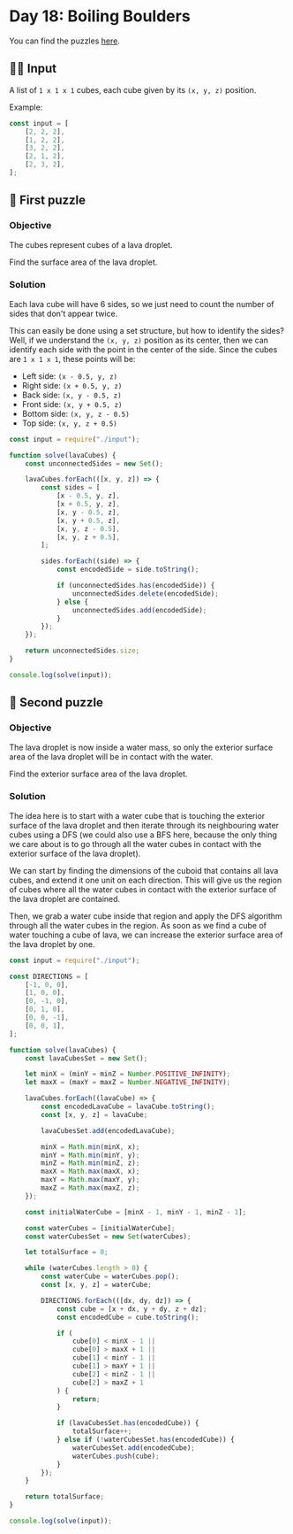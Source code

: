 # Day 18: Boiling Boulders

You can find the puzzles [here](https://adventofcode.com/2022/day/18).

## ✍🏼 Input

A list of `1 x 1 x 1` cubes, each cube given by its `(x, y, z)` position.

Example:

```js
const input = [
    [2, 2, 2],
    [1, 2, 2],
    [3, 2, 2],
    [2, 1, 2],
    [2, 3, 2],
];
```

## 🧩 First puzzle

### Objective

The cubes represent cubes of a lava droplet.

Find the surface area of the lava droplet.

### Solution

Each lava cube will have 6 sides, so we just need to count the number of sides that don't appear twice.

This can easily be done using a set structure, but how to identify the sides? Well, if we understand the `(x, y, z)` position as its center, then we can identify each side with the point in the center of the side. Since the cubes are `1 x 1 x 1`, these points will be:

-   Left side: `(x - 0.5, y, z)`
-   Right side: `(x + 0.5, y, z)`
-   Back side: `(x, y - 0.5, z)`
-   Front side: `(x, y + 0.5, z)`
-   Bottom side: `(x, y, z - 0.5)`
-   Top side: `(x, y, z + 0.5)`

```js
const input = require("./input");

function solve(lavaCubes) {
    const unconnectedSides = new Set();

    lavaCubes.forEach(([x, y, z]) => {
        const sides = [
            [x - 0.5, y, z],
            [x + 0.5, y, z],
            [x, y - 0.5, z],
            [x, y + 0.5, z],
            [x, y, z - 0.5],
            [x, y, z + 0.5],
        ];

        sides.forEach((side) => {
            const encodedSide = side.toString();

            if (unconnectedSides.has(encodedSide)) {
                unconnectedSides.delete(encodedSide);
            } else {
                unconnectedSides.add(encodedSide);
            }
        });
    });

    return unconnectedSides.size;
}

console.log(solve(input));
```

## 🧩 Second puzzle

### Objective

The lava droplet is now inside a water mass, so only the exterior surface area of the lava droplet will be in contact with the water.

Find the exterior surface area of the lava droplet.

### Solution

The idea here is to start with a water cube that is touching the exterior surface of the lava droplet and then iterate through its neighbouring water cubes using a DFS (we could also use a BFS here, because the only thing we care about is to go through all the water cubes in contact with the exterior surface of the lava droplet).

We can start by finding the dimensions of the cuboid that contains all lava cubes, and extend it one unit on each direction. This will give us the region of cubes where all the water cubes in contact with the exterior surface of the lava droplet are contained.

Then, we grab a water cube inside that region and apply the DFS algorithm through all the water cubes in the region. As soon as we find a cube of water touching a cube of lava, we can increase the exterior surface area of the lava droplet by one.

```js
const input = require("./input");

const DIRECTIONS = [
    [-1, 0, 0],
    [1, 0, 0],
    [0, -1, 0],
    [0, 1, 0],
    [0, 0, -1],
    [0, 0, 1],
];

function solve(lavaCubes) {
    const lavaCubesSet = new Set();

    let minX = (minY = minZ = Number.POSITIVE_INFINITY);
    let maxX = (maxY = maxZ = Number.NEGATIVE_INFINITY);

    lavaCubes.forEach((lavaCube) => {
        const encodedLavaCube = lavaCube.toString();
        const [x, y, z] = lavaCube;

        lavaCubesSet.add(encodedLavaCube);

        minX = Math.min(minX, x);
        minY = Math.min(minY, y);
        minZ = Math.min(minZ, z);
        maxX = Math.max(maxX, x);
        maxY = Math.max(maxY, y);
        maxZ = Math.max(maxZ, z);
    });

    const initialWaterCube = [minX - 1, minY - 1, minZ - 1];

    const waterCubes = [initialWaterCube];
    const waterCubesSet = new Set(waterCubes);

    let totalSurface = 0;

    while (waterCubes.length > 0) {
        const waterCube = waterCubes.pop();
        const [x, y, z] = waterCube;

        DIRECTIONS.forEach(([dx, dy, dz]) => {
            const cube = [x + dx, y + dy, z + dz];
            const encodedCube = cube.toString();

            if (
                cube[0] < minX - 1 ||
                cube[0] > maxX + 1 ||
                cube[1] < minY - 1 ||
                cube[1] > maxY + 1 ||
                cube[2] < minZ - 1 ||
                cube[2] > maxZ + 1
            ) {
                return;
            }

            if (lavaCubesSet.has(encodedCube)) {
                totalSurface++;
            } else if (!waterCubesSet.has(encodedCube)) {
                waterCubesSet.add(encodedCube);
                waterCubes.push(cube);
            }
        });
    }

    return totalSurface;
}

console.log(solve(input));
```
